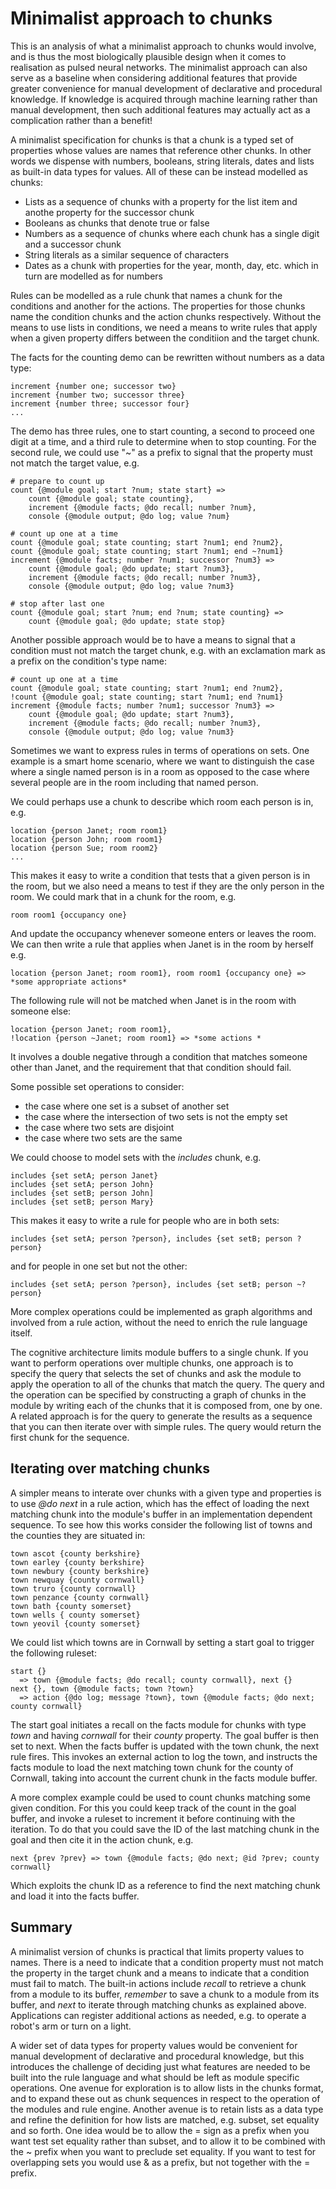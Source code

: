 # Minimalist approach to chunks

This is an analysis of what a minimalist approach to chunks would involve, and is thus the most biologically plausible design when it comes to realisation as pulsed neural networks. The minimalist approach can also serve as a baseline when considering additional features that provide greater convenience for manual development of declarative and procedural knowledge. If knowledge is acquired through machine learning rather than manual development, then such additional features may actually act as a complication rather than a benefit!

A minimalist specification for chunks is that a chunk is a typed set of properties whose values are names that reference other chunks.  In other words we dispense with numbers, booleans, string literals, dates and lists as built-in data types for values.  All of these can be instead modelled as chunks:

* Lists as a sequence of chunks with a property for the list item and anothe property for the successor chunk
* Booleans as chunks that denote true or false
* Numbers as a sequence of chunks where each chunk has a single digit and a successor chunk
* String literals as a similar sequence of characters
* Dates as a chunk with properties for the year, month, day, etc. which in turn are modelled as for numbers

Rules can be modelled as a rule chunk that names a chunk for the conditions and another for the actions. The properties for those chunks name the condition chunks and the action chunks respectively. Without the means to use lists in conditions, we need a means to write rules that apply when a given property differs between the conditiion and the target chunk.

The facts for the counting demo can be rewritten without numbers as a data type:

```
increment {number one; successor two}
increment {number two; successor three}
increment {number three; successor four}
...
```

The demo has three rules, one to start counting, a second to proceed one digit at a time, and a third rule to determine when to stop counting. For the second rule, we could use "~" as a prefix to signal that the property must not match the target value, e.g.

```
# prepare to count up
count {@module goal; start ?num; state start} =>
	count {@module goal; state counting},
	increment {@module facts; @do recall; number ?num},
	console {@module output; @do log; value ?num}

# count up one at a time
count {@module goal; state counting; start ?num1; end ?num2},
count {@module goal; state counting; start ?num1; end ~?num1}
increment {@module facts; number ?num1; successor ?num3} =>
	count {@module goal; @do update; start ?num3},
	increment {@module facts; @do recall; number ?num3},
	console {@module output; @do log; value ?num3}

# stop after last one
count {@module goal; start ?num; end ?num; state counting} =>
	count {@module goal; @do update; state stop}
```
Another possible approach would be to have a means to signal that a condition must not match the target chunk, e.g. with an exclamation mark as a prefix on the condition's type name:

```
# count up one at a time
count {@module goal; state counting; start ?num1; end ?num2},
!count {@module goal; state counting; start ?num1; end ?num1}
increment {@module facts; number ?num1; successor ?num3} =>
	count {@module goal; @do update; start ?num3},
	increment {@module facts; @do recall; number ?num3},
	console {@module output; @do log; value ?num3}
```


Sometimes we want to express rules in terms of operations on sets. One example is a smart home scenario, where we want to distinguish the case where a single named person is in a room as opposed to the case where several people are in the room including that named person.

We could perhaps use a chunk to describe which room each person is in, e.g.

```
location {person Janet; room room1}
location {person John; room room1}
location {person Sue; room room2}
...
```

This makes it easy to write a condition that tests that a given person is in the room, but we also need a means to test if they are the only person in the room. We could mark that in a chunk for the room, e.g.

```
room room1 {occupancy one}
```
And update the occupancy whenever someone enters or leaves the room.  We can then write a rule that applies when Janet is in the room by herself e.g.

```
location {person Janet; room room1}, room room1 {occupancy one} => *some appropriate actions*
```
The following rule will not be matched when Janet is in the room with someone else: 

```
location {person Janet; room room1},
!location {person ~Janet; room room1} => *some actions *
```
It involves a double negative through a condition that matches someone other than Janet, and the requirement that that condition should fail.

Some possible set operations to consider:

* the case where one set is a subset of another set
* the case where the intersection of two sets is not the empty set
* the case where two sets are disjoint
* the case where two sets are the same

We could choose to model sets with the *includes* chunk, e.g.

```
includes {set setA; person Janet}
includes {set setA; person John}
includes {set setB; person John]
includes {set setB; person Mary}
```
This makes it easy to write a rule for people who are in both sets:

```
includes {set setA; person ?person}, includes {set setB; person ?person}
```

and for people in one set but not the other:
```
includes {set setA; person ?person}, includes {set setB; person ~?person}
```
More complex operations could be implemented as graph algorithms and involved from a rule action, without the need to enrich the rule language itself.

The cognitive architecture limits module buffers to a single chunk. If you want to perform operations over multiple chunks, one approach is to specify the query that selects the set of chunks and ask the module to apply the operation to all of the chunks that match the query.  The query and the operation can be specified by constructing a graph of chunks in the module by writing each of the chunks that it is composed from, one by one. A related approach is for the query to generate the results as a sequence that you can then iterate over with simple rules.  The query would return the first chunk for the sequence.

## Iterating over matching chunks

A simpler means to interate over chunks with a given type and properties is to use *@do next* in a rule action, which has the effect of loading the next matching chunk into the module's buffer in an implementation dependent sequence. To see how this works consider the following list of towns and the counties they are situated in:

```
town ascot {county berkshire}
town earley {county berkshire}
town newbury {county berkshire}
town newquay {county cornwall}
town truro {county cornwall}
town penzance {county cornwall}
town bath {county somerset}
town wells { county somerset}
town yeovil {county somerset}
```

We could list which towns are in Cornwall by setting a start goal to trigger the following ruleset:

```
start {}
  => town {@module facts; @do recall; county cornwall}, next {}
next {}, town {@module facts; town ?town} 
  => action {@do log; message ?town}, town {@module facts; @do next; county cornwall}
```
The start goal initiates a recall on the facts module for chunks with type *town* and having *cornwall* for their *county* property. The goal buffer is then set to next.  When the facts buffer is updated with the town chunk, the next rule fires. This invokes an external action to log the town, and instructs the facts module to load the next matching town chunk for the county of Cornwall, taking into account the current chunk in the facts module buffer.

A more complex example could be used to count chunks matching some given condition. For this you could keep track of the count in the goal buffer, and invoke a ruleset to increment it before continuing with the iteration. To do that you could save the ID of the last matching chunk in the goal and then cite it in the action chunk, e.g.

```
next {prev ?prev} => town {@module facts; @do next; @id ?prev; county cornwall}
```
Which exploits the chunk ID as a reference to find the next matching chunk and load it into the facts buffer.

## Summary

A minimalist version of chunks is practical that limits property values to names. There is a need to indicate that a condition property must not match the property in the target chunk and a means to indicate that a condition must fail to match. The built-in actions include *recall* to retrieve a chunk from a module to its buffer, *remember* to save a chunk to a module from its buffer, and *next* to iterate through matching chunks as explained above.  Applications can register additional actions as needed, e.g. to operate a robot's arm or turn on a light.

A wider set of data types for property values would be convenient for manual development of declarative and procedural knowledge, but this introduces the challenge of deciding just what features are needed to be built into the rule language and what should be left as module specific operations. One avenue for exploration is to allow lists in the chunks format, and to expand these out as chunk sequences in respect to the operation of the modules and rule engine. Another avenue is to retain lists as a data type and refine the definition for how lists are matched, e.g. subset, set equality and so forth. One idea would be to allow the = sign as a prefix when you want test set equality rather than subset, and to allow it to be combined with the ~ prefix when you want to preclude set equality. If you want to test for overlapping sets you would use & as a prefix, but not together with the = prefix.
